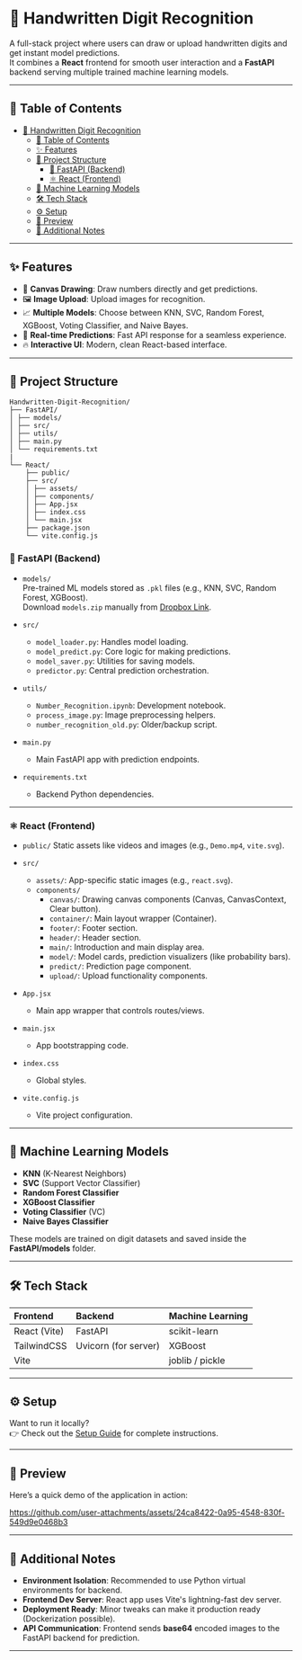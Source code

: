 # 🧮 Handwritten Digit Recognition

A full-stack project where users can draw or upload handwritten digits and get instant model predictions.  
It combines a **React** frontend for smooth user interaction and a **FastAPI** backend serving multiple trained machine learning models.

---

## 📑 Table of Contents

-  [🧮 Handwritten Digit Recognition](#-handwritten-digit-recognition)
   -  [📑 Table of Contents](#-table-of-contents)
   -  [✨ Features](#-features)
   -  [📂 Project Structure](#-project-structure)
      -  [🐍 FastAPI (Backend)](#-fastapi-backend)
      -  [⚛️ React (Frontend)](#️-react-frontend)
   -  [🧠 Machine Learning Models](#-machine-learning-models)
   -  [🛠️ Tech Stack](#️-tech-stack)
   -  [⚙️ Setup](#️-setup)
   -  [📸 Preview](#-preview)
   -  [📌 Additional Notes](#-additional-notes)

---

## ✨ Features

-  🎨 **Canvas Drawing**: Draw numbers directly and get predictions.
-  🖼️ **Image Upload**: Upload images for recognition.
-  📈 **Multiple Models**: Choose between KNN, SVC, Random Forest, XGBoost, Voting Classifier, and Naive Bayes.
-  🚀 **Real-time Predictions**: Fast API response for a seamless experience.
-  🔥 **Interactive UI**: Modern, clean React-based interface.

---

## 📂 Project Structure

```
Handwritten-Digit-Recognition/
├── FastAPI/
│ ├── models/
│ ├── src/
│ ├── utils/
│ ├── main.py
│ └── requirements.txt
|
└── React/
    ├── public/
    ├── src/
    │ ├── assets/
    │ ├── components/
    │ ├── App.jsx
    │ ├── index.css
    │ └── main.jsx
    ├── package.json
    └── vite.config.js
```

### 🐍 FastAPI (Backend)

-  `models/`  
   Pre-trained ML models stored as `.pkl` files (e.g., KNN, SVC, Random Forest, XGBoost).  
   Download `models.zip` manually from [Dropbox Link](https://www.dropbox.com/scl/fi/lxpmqmu65b9nmxtjjeukt/models.zip?rlkey=mxuyoquhrphk5ugwm9jbha48d&st=8ejq30ci&dl=0).

-  `src/`

   -  `model_loader.py`: Handles model loading.
   -  `model_predict.py`: Core logic for making predictions.
   -  `model_saver.py`: Utilities for saving models.
   -  `predictor.py`: Central prediction orchestration.

-  `utils/`

   -  `Number_Recognition.ipynb`: Development notebook.
   -  `process_image.py`: Image preprocessing helpers.
   -  `number_recognition_old.py`: Older/backup script.

-  `main.py`

   -  Main FastAPI app with prediction endpoints.

-  `requirements.txt`
   -  Backend Python dependencies.

---

### ⚛️ React (Frontend)

-  `public/`
   Static assets like videos and images (e.g., `Demo.mp4`, `vite.svg`).

-  `src/`

   -  `assets/`: App-specific static images (e.g., `react.svg`).
   -  `components/`
      -  `canvas/`: Drawing canvas components (Canvas, CanvasContext, Clear button).
      -  `container/`: Main layout wrapper (Container).
      -  `footer/`: Footer section.
      -  `header/`: Header section.
      -  `main/`: Introduction and main display area.
      -  `model/`: Model cards, prediction visualizers (like probability bars).
      -  `predict/`: Prediction page component.
      -  `upload/`: Upload functionality components.

-  `App.jsx`

   -  Main app wrapper that controls routes/views.

-  `main.jsx`

   -  App bootstrapping code.

-  `index.css`

   -  Global styles.

-  `vite.config.js`
   -  Vite project configuration.

---

## 🧠 Machine Learning Models

-  **KNN** (K-Nearest Neighbors)
-  **SVC** (Support Vector Classifier)
-  **Random Forest Classifier**
-  **XGBoost Classifier**
-  **Voting Classifier** (VC)
-  **Naive Bayes Classifier**

These models are trained on digit datasets and saved inside the **FastAPI/models** folder.

---

## 🛠️ Tech Stack

| Frontend     | Backend              | Machine Learning |
| :----------- | :------------------- | :--------------- |
| React (Vite) | FastAPI              | scikit-learn     |
| TailwindCSS  | Uvicorn (for server) | XGBoost          |
| Vite         |                      | joblib / pickle  |

---

## ⚙️ Setup

Want to run it locally?  
👉 Check out the [Setup Guide](./SETUP.md) for complete instructions.

---

## 📸 Preview

Here’s a quick demo of the application in action:

https://github.com/user-attachments/assets/24ca8422-0a95-4548-830f-549d9e0468b3

---

## 📌 Additional Notes

-  **Environment Isolation**: Recommended to use Python virtual environments for backend.
-  **Frontend Dev Server**: React app uses Vite's lightning-fast dev server.
-  **Deployment Ready**: Minor tweaks can make it production ready (Dockerization possible).
-  **API Communication**: Frontend sends **base64** encoded images to the FastAPI backend for prediction.

---
